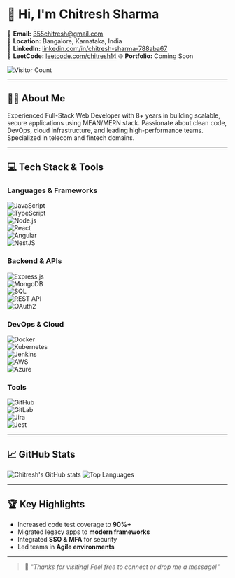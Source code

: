# 👋 Hi, I'm Chitresh Sharma

📧 **Email:** [355chitresh@gmail.com](mailto:355chitresh@gmail.com)  
📍 **Location:** Bangalore, Karnataka, India  
🔗 **LinkedIn:** [linkedin.com/in/chitresh-sharma-788aba67](https://www.linkedin.com/in/chitresh-sharma-788aba67/)  
🧠 **LeetCode:** [leetcode.com/chitresh14](https://leetcode.com/355chitresh)
🌐 **Portfolio:** Coming Soon

![Visitor Count](https://komarev.com/ghpvc/?username=chitresh14&label=Profile%20Views&color=0e75b6&style=flat)

---

## 🧑‍💼 About Me

Experienced Full-Stack Web Developer with 8+ years in building scalable, secure applications using MEAN/MERN stack. Passionate about clean code, DevOps, cloud infrastructure, and leading high-performance teams. Specialized in telecom and fintech domains.

---

## 💻 Tech Stack & Tools

### Languages & Frameworks  
![JavaScript](https://img.shields.io/badge/-JavaScript-black?style=flat&logo=javascript)  
![TypeScript](https://img.shields.io/badge/-TypeScript-007ACC?style=flat&logo=typescript)  
![Node.js](https://img.shields.io/badge/-Node.js-339933?style=flat&logo=nodedotjs)  
![React](https://img.shields.io/badge/-React-61DAFB?style=flat&logo=react)  
![Angular](https://img.shields.io/badge/-Angular-DD0031?style=flat&logo=angular)  
![NestJS](https://img.shields.io/badge/-NestJS-E0234E?style=flat&logo=nestjs)

### Backend & APIs  
![Express.js](https://img.shields.io/badge/-Express.js-000000?style=flat&logo=express)  
![MongoDB](https://img.shields.io/badge/-MongoDB-47A248?style=flat&logo=mongodb)  
![SQL](https://img.shields.io/badge/-SQL-4479A1?style=flat&logo=mysql)  
![REST API](https://img.shields.io/badge/-REST%20API-lightgrey?style=flat)  
![OAuth2](https://img.shields.io/badge/-OAuth2-important?style=flat)

### DevOps & Cloud  
![Docker](https://img.shields.io/badge/-Docker-2496ED?style=flat&logo=docker)  
![Kubernetes](https://img.shields.io/badge/-Kubernetes-326CE5?style=flat&logo=kubernetes)  
![Jenkins](https://img.shields.io/badge/-Jenkins-D24939?style=flat&logo=jenkins)  
![AWS](https://img.shields.io/badge/-AWS-232F3E?style=flat&logo=amazon-aws)  
![Azure](https://img.shields.io/badge/-Azure-0078D4?style=flat&logo=microsoft-azure)

### Tools  
![GitHub](https://img.shields.io/badge/-GitHub-181717?style=flat&logo=github)  
![GitLab](https://img.shields.io/badge/-GitLab-FC6D26?style=flat&logo=gitlab)  
![Jira](https://img.shields.io/badge/-JIRA-0052CC?style=flat&logo=jira)  
![Jest](https://img.shields.io/badge/-Jest-C21325?style=flat&logo=jest)

---

## 📈 GitHub Stats

![Chitresh's GitHub stats](https://github-readme-stats.vercel.app/api?username=chitresh14&show_icons=true&theme=radical)
![Top Languages](https://github-readme-stats.vercel.app/api/top-langs/?username=chitresh14&layout=compact&theme=radical)

---

## 🏆 Key Highlights

- Increased code test coverage to **90%+**
- Migrated legacy apps to **modern frameworks**
- Integrated **SSO & MFA** for security
- Led teams in **Agile environments**

---

> 💬 *"Thanks for visiting! Feel free to connect or drop me a message!"*
